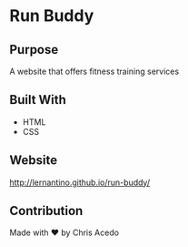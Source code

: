 # Run Buddy

## Purpose
A website that offers fitness training services

## Built With 
* HTML
* CSS

## Website 
http://lernantino.github.io/run-buddy/

## Contribution
Made with ❤️ by Chris Acedo

